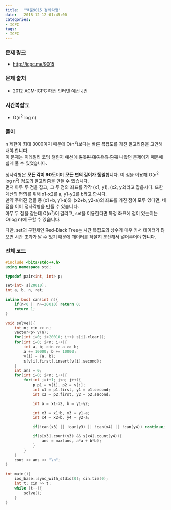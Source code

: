 ```yaml
---
title:  "백준9015 정사각형"
date:   2018-12-12 01:45:00
categories:
- ICPC
tags:
- ICPC
---
```


### 문제 링크
* http://icpc.me/9015

### 문제 출처
* 2012 ACM-ICPC 대전 인터넷 예선 J번

### 시간복잡도
* O(n<sup>2</sup> log n)

### 풀이
n 제한이 최대 3000이기 때문에 O(n<sup>3</sup>)보다는 빠른 복잡도를 가진 알고리즘을 고안해내야 합니다.<br>
이 문제는 이데일리 코딩 챌린지 예선에 <s>잘못된 데이터와 함께</s> 나왔던 문제이기 때문에 쉽게 풀 수 있었습니다.

정사각형은 <b>모든 각이 90도</b>이며 <b>모든 변의 길이가 동일</b>합니다. 이 점을 이용해 O(n<sup>2</sup> log n<sup>2</sup>) 정도의 알고리즘을 만들 수 있습니다.<br>
먼저 아무 두 점을 잡고, 그 두 점의 좌표를 각각 (x1, y1), (x2, y2)라고 잡읍시다. 또한 계산의 편의를 위해 x1-x2를 a, y1-y2를 b라고 합시다.<br>
만약 주어진 점들 중 (x1+b, y1-a)와 (x2+b, y2-a)의 좌표를 가진 점이 모두 있다면, 네 점을 이어 정사각형을 만들 수 있습니다.<br>
아무 두 점을 잡는데 O(n<sup>2</sup>)이 걸리고, set을 이용한다면 특정 좌표에 점이 있는지는 O(log n)에 구할 수 있습니다.<br>

다만, set의 구현체인 Red-Black Tree는 시간 복잡도의 상수가 매우 커서 데이터가 많으면 시간 초과가 날 수 있기 때문에 데이터를 적절히 분산해서 넣어주어야 합니다.

### 전체 코드
```cpp
#include <bits/stdc++.h>
using namespace std;

typedef pair<int, int> p;

set<int> s[20010];
int a, b, n, ret;

inline bool can(int n){
	if(n<0 || n>=20010) return 0;
	return 1;
}

void solve(){
	int n; cin >> n;
	vector<p> v(n);
	for(int i=0; i<20010; i++) s[i].clear();
	for(int i=0; i<n; i++){
		int a, b; cin >> a >> b;
		a += 10000; b += 10000;
		v[i] = {a, b};
		s[v[i].first].insert(v[i].second);
	}
	int ans = 0;
	for(int i=0; i<n; i++){
		for(int j=i+1; j<n; j++){
			p p1 = v[i], p2 = v[j];
			int x1 = p1.first, y1 = p1.second;
			int x2 = p2.first, y2 = p2.second;

			int a = x1-x2, b = y1-y2;

			int x3 = x1+b, y3 = y1-a;
			int x4 = x2+b, y4 = y2-a;

			if(!can(x3) || !can(y3) || !can(x4) || !can(y4)) continue;

			if(s[x3].count(y3) && s[x4].count(y4)){
				ans = max(ans, a*a + b*b);
			}
		}
	}
	cout << ans << "\n";
}

int main(){
	ios_base::sync_with_stdio(0); cin.tie(0);
	int t; cin >> t;
	while (t--){
		solve();
	}  
}
```
